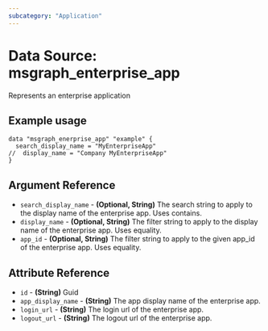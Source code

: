 ```yaml
---
subcategory: "Application"
---
```

# Data Source: msgraph_enterprise_app
Represents an enterprise application
## Example usage
```hcl
data "msgraph_enerprise_app" "example" {
  search_display_name = "MyEnterpriseApp"
//  display_name = "Company MyEnterpriseApp"
}
```
## Argument Reference
* `search_display_name` - **(Optional, String)** The search string to apply to the display name of the enterprise app. Uses contains.
* `display_name` - **(Optional, String)** The filter string to apply to the display name of the enterprise app. Uses equality.
* `app_id` - **(Optional, String)** The filter string to apply to the given app_id of the enterprise app. Uses equality.
## Attribute Reference
* `id` - **(String)** Guid
* `app_display_name` - **(String)** The app display name of the enterprise app.
* `login_url` - **(String)** The login url of the enterprise app.
* `logout_url` - **(String)** The logout url of the enterprise app.
